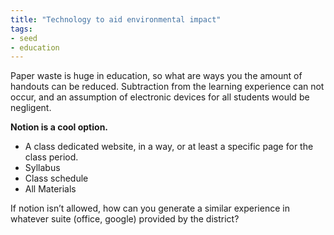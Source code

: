 ```yaml
---
title: "Technology to aid environmental impact"
tags: 
- seed
- education
---
```


Paper waste is huge in education, so what are ways you the amount of handouts can be reduced. Subtraction from the learning experience can not occur, and an assumption of electronic devices for all students would be negligent. 

**Notion is a cool option.** 
-   A class dedicated website, in a way, or at least a specific page for the class period. 
-   Syllabus
-   Class schedule
-   All Materials

If notion isn’t allowed, how can you generate a similar experience in whatever suite (office, google) provided by the district?